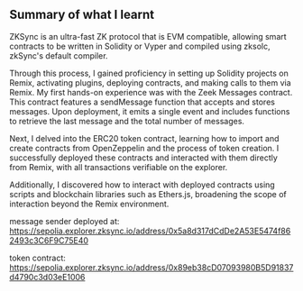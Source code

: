 ## Summary of what I learnt

ZKSync is an ultra-fast ZK protocol that is EVM compatible, allowing smart contracts to be written in Solidity or Vyper and compiled using zksolc, zkSync's default compiler.

Through this process, I gained proficiency in setting up Solidity projects on Remix, activating plugins, deploying contracts, and making calls to them via Remix. My first hands-on experience was with the Zeek Messages contract. This contract features a sendMessage function that accepts and stores messages. Upon deployment, it emits a single event and includes functions to retrieve the last message and the total number of messages.

Next, I delved into the ERC20 token contract, learning how to import and create contracts from OpenZeppelin and the process of token creation. I successfully deployed these contracts and interacted with them directly from Remix, with all transactions verifiable on the explorer.

Additionally, I discovered how to interact with deployed contracts using scripts and blockchain libraries such as Ethers.js, broadening the scope of interaction beyond the Remix environment.


message sender deployed at: https://sepolia.explorer.zksync.io/address/0x5a8d317dCdDe2A53E5474f862493c3C6F9C75E40

token contract: https://sepolia.explorer.zksync.io/address/0x89eb38cD07093980B5D91837d4790c3d03eE1006


